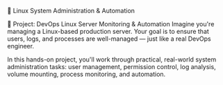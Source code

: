 🐧 Linux System Administration & Automation

🚀 Project: DevOps Linux Server Monitoring & Automation
Imagine you're managing a Linux-based production server. Your goal is to ensure that users, logs, and processes are well-managed — just like a real DevOps engineer.

In this hands-on project, you'll work through practical, real-world system administration tasks: user management, permission control, log analysis, volume mounting, process monitoring, and automation.
